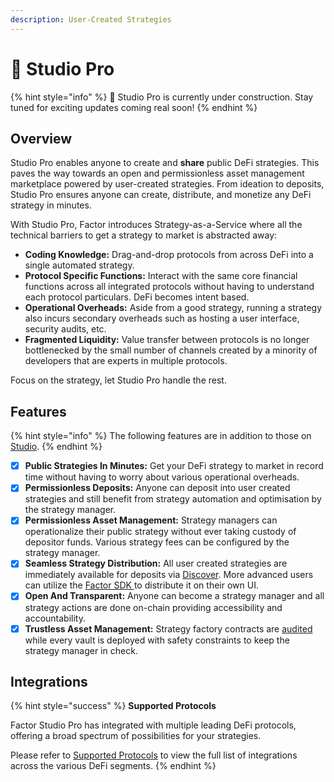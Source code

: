 ```yaml
---
description: User-Created Strategies
---
```


# 👥 Studio Pro

{% hint style="info" %}
:construction: Studio Pro is currently under construction. Stay tuned for exciting updates coming real soon!
{% endhint %}

## Overview

Studio Pro enables anyone to create and **share** public DeFi strategies. This paves the way towards an open and permissionless asset management marketplace powered by user-created strategies. From ideation to deposits, Studio Pro ensures anyone can create, distribute, and monetize any DeFi strategy in minutes.

With Studio Pro, Factor introduces Strategy-as-a-Service where all the technical barriers to get a strategy to market is abstracted away:

* **Coding Knowledge:** Drag-and-drop protocols from across DeFi into a single automated strategy.
* **Protocol Specific Functions:** Interact with the same core financial functions across all integrated protocols without having to understand each protocol particulars. DeFi becomes intent based.
* **Operational Overheads:** Aside from a good strategy, running a strategy also incurs secondary overheads such as hosting a user interface, security audits, etc.
* **Fragmented Liquidity:** Value transfer between protocols is no longer bottlenecked by the small number of channels created by a minority of developers that are experts in multiple protocols.

Focus on the strategy, let Studio Pro handle the rest.

## Features

{% hint style="info" %}
The following features are in addition to those on [Studio](studio/#features).
{% endhint %}

* [x] **Public Strategies In Minutes:** Get your DeFi strategy to market in record time without having to worry about various operational overheads.
* [x] **Permissionless Deposits:** Anyone can deposit into user created strategies and still benefit from strategy automation and optimisation by the strategy manager.
* [x] **Permissionless Asset Management:** Strategy managers can operationalize their public strategy without ever taking custody of depositor funds. Various strategy fees can be configured by the strategy manager.
* [x] **Seamless Strategy Distribution:** All user created strategies are immediately available for deposits via [Discover](broken-reference). More advanced users can utilize the [Factor SDK ](broken-reference)to distribute it on their own UI.
* [x] **Open And Transparent:** Anyone can become a strategy manager and all strategy actions are done on-chain providing accessibility and accountability.
* [x] **Trustless Asset Management:** Strategy factory contracts are [audited](../security/audits/) while every vault is deployed with safety constraints to keep the strategy manager in check.&#x20;

## Integrations

{% hint style="success" %}
**Supported Protocols**

Factor Studio Pro has integrated with multiple leading DeFi protocols, offering a broad spectrum of possibilities for your strategies.

Please refer to [Supported Protocols](../getting-started/supported-protocols.md) to view the full list of integrations across the various DeFi segments.
{% endhint %}
